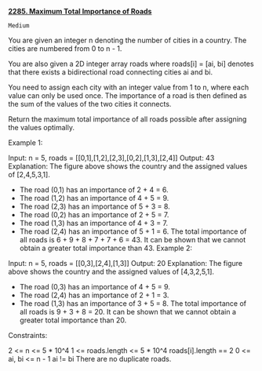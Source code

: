 [**2285. Maximum Total Importance of Roads**](https://leetcode.com/problems/maximum-total-importance-of-roads)
    
    Medium

You are given an integer n denoting the number of cities in a country. The cities are numbered from 0 to n - 1.

You are also given a 2D integer array roads where roads[i] = [ai, bi] denotes that there exists a bidirectional road connecting cities ai and bi.

You need to assign each city with an integer value from 1 to n, where each value can only be used once. The importance of a road is then defined as the sum of the values of the two cities it connects.

Return the maximum total importance of all roads possible after assigning the values optimally.



Example 1:


Input: n = 5, roads = [[0,1],[1,2],[2,3],[0,2],[1,3],[2,4]]
Output: 43
Explanation: The figure above shows the country and the assigned values of [2,4,5,3,1].
- The road (0,1) has an importance of 2 + 4 = 6.
- The road (1,2) has an importance of 4 + 5 = 9.
- The road (2,3) has an importance of 5 + 3 = 8.
- The road (0,2) has an importance of 2 + 5 = 7.
- The road (1,3) has an importance of 4 + 3 = 7.
- The road (2,4) has an importance of 5 + 1 = 6.
  The total importance of all roads is 6 + 9 + 8 + 7 + 7 + 6 = 43.
  It can be shown that we cannot obtain a greater total importance than 43.
  Example 2:


Input: n = 5, roads = [[0,3],[2,4],[1,3]]
Output: 20
Explanation: The figure above shows the country and the assigned values of [4,3,2,5,1].
- The road (0,3) has an importance of 4 + 5 = 9.
- The road (2,4) has an importance of 2 + 1 = 3.
- The road (1,3) has an importance of 3 + 5 = 8.
  The total importance of all roads is 9 + 3 + 8 = 20.
  It can be shown that we cannot obtain a greater total importance than 20.


Constraints:

2 <= n <= 5 * 10^4
1 <= roads.length <= 5 * 10^4
roads[i].length == 2
0 <= ai, bi <= n - 1
ai != bi
There are no duplicate roads.